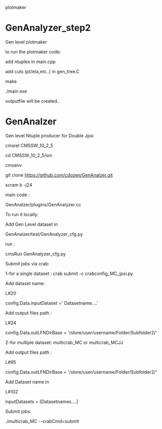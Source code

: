 plotmaker
# GenAnalyzer_step2
Gen level plotmaker

to run the plotmaker code:

add ntuples in main.cpp

add cuts (pt/eta,etc..) in gen_tree.C

make

./main.exe

outputfile will be created..


# GenAnalzer
Gen level Ntuple producer for Double Jpsi

cmsrel CMSSW_10_2_5 

cd CMSSW_10_2_5/src

cmsenv

git clone https://github.com/cdozen/GenAnalzer.git

scram b -j24

main code :

GenAnalzer/plugins/GenAnalyzer.cc 

To run it locally:

Add Gen Level dataset in 

GenAnalzer/test/GenAnalyzer_cfg.py 

run : 

cmsRun GenAnalyzer_cfg.py

Submit jobs via crab: 

1-for a single dataset : crab submit -c crabconfig_MC_jpsi.py

Add dataset name:

L#20

config.Data.inputDataset =' Datasetname....'

Add output files path :

L#24 

config.Data.outLFNDirBase = '/store/user/username/Folder/Subfolder2/'

2-for multiple dataset:  multicrab_MC or multicrab_MCJJ

Add output files path :

L#95

config.Data.outLFNDirBase = '/store/user/username/Folder/Subfolder2/'

Add Dataset name in 

L#102 

inputDatasets = [Datasetnames....]

Submit jobs:

./multicrab_MC --crabCmd=submit

